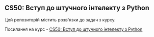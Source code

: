 ## CS50: Вступ до штучного інтелекту з Python

Цей репозиторій містить розв'язки до задач з курсу.

Посилання на курс - [CS50: Вступ до штучного інтелекту з Python](https://prometheus.org.ua/prometheus-free/cs50-introduction-to-ai-with-python/)
